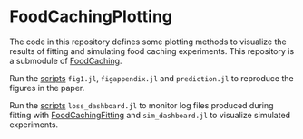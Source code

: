 # FoodCachingPlotting

The code in this repository defines some plotting methods to visualize the results of
fitting and simulating food caching experiments. This repository is a submodule of [FoodCaching](../FoodCaching).

Run the [scripts](scripts) `fig1.jl`, `figappendix.jl` and `prediction.jl` to reproduce the figures in the paper.

Run the [scripts](scripts) `loss_dashboard.jl` to monitor log files produced during
fitting with [FoodCachingFitting](../FoodCachingFitting) and `sim_dashboard.jl` to
visualize simulated experiments.
